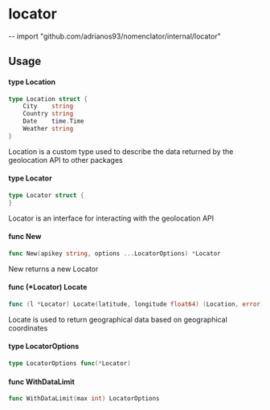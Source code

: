 # locator
--
    import "github.com/adrianos93/nomenclator/internal/locator"


## Usage

#### type Location

```go
type Location struct {
	City    string
	Country string
	Date    time.Time
	Weather string
}
```

Location is a custom type used to describe the data returned by the geolocation
API to other packages

#### type Locator

```go
type Locator struct {
}
```

Locator is an interface for interacting with the geolocation API

#### func  New

```go
func New(apikey string, options ...LocatorOptions) *Locator
```
New returns a new Locator

#### func (*Locator) Locate

```go
func (l *Locator) Locate(latitude, longitude float64) (Location, error)
```
Locate is used to return geographical data based on geographical coordinates

#### type LocatorOptions

```go
type LocatorOptions func(*Locator)
```


#### func  WithDataLimit

```go
func WithDataLimit(max int) LocatorOptions
```

